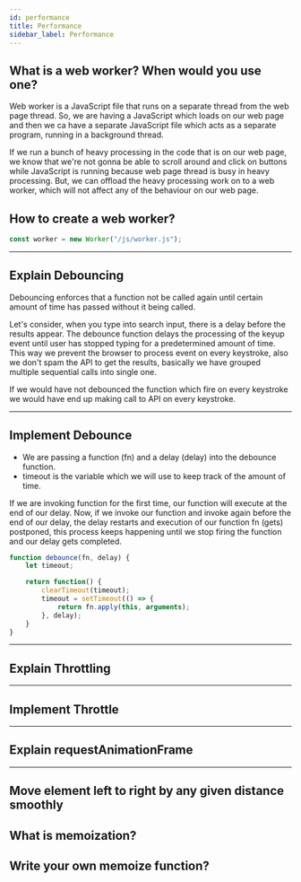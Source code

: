 ```yaml
---
id: performance
title: Performance
sidebar_label: Performance
---
```


## What is a web worker? When would you use one?

Web worker is a JavaScript file that runs on a separate thread from the web page thread. So, we are having a JavaScript which loads on our web page and then we ca have a separate JavaScript file which acts as a separate program, running in a background thread.

If we run a bunch of heavy processing in the code that is on our web page, we know that we're not gonna be able to scroll around and click on buttons while JavaScript is running because web page thread is busy in heavy processing. But, we can offload the heavy processing work on to a web worker, which will not affect any of the behaviour on our web page.

## How to create a web worker?

```jsx
const worker = new Worker("/js/worker.js");
```

---

## Explain Debouncing

Debouncing enforces that a function not be called again until certain amount of time has passed without it being called.

Let's consider, when you type into search input, there is a delay before the results appear. 
The debounce function delays the processing of the keyup event until user has stopped typing for a predetermined amount of time.
This way we prevent the browser to process event on every keystroke, also we don't spam the API to get the results, basically we have grouped multiple sequential calls into single one.

If we would have not debounced the function which fire on every keystroke we would have end up making call to API on every keystroke.

---

## Implement Debounce

* We are passing a function (fn) and a delay (delay) into the debounce function. 
* timeout is the variable which we will use to keep track of the amount of time.

If we are invoking function for the first time, our function will execute at the end of our delay. Now, if we invoke our function and invoke again before the end of our delay, the delay restarts and execution of our function fn (gets) postponed, this process keeps happening until we stop firing the function and our delay gets completed.

```js
function debounce(fn, delay) {
    let timeout;

    return function() {
        clearTimeout(timeout);
        timeout = setTimeout(() => {
            return fn.apply(this, arguments);
        }, delay);
    }
}
```

---

## Explain Throttling

---

## Implement Throttle

---

## Explain requestAnimationFrame

---

## Move element left to right by any given distance smoothly

## What is memoization?

## Write your own memoize function? 